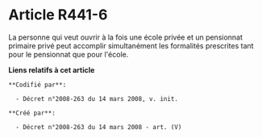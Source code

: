 # Article R441-6

La personne qui veut ouvrir à la fois une école privée et un pensionnat primaire privé peut accomplir simultanément les
formalités prescrites tant pour le pensionnat que pour l'école.

**Liens relatifs à cet article**

	**Codifié par**:

	  - Décret n°2008-263 du 14 mars 2008, v. init.

	**Créé par**:

	  - Décret n°2008-263 du 14 mars 2008 - art. (V)
